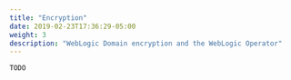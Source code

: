 ```yaml
---
title: "Encryption"
date: 2019-02-23T17:36:29-05:00
weight: 3
description: "WebLogic Domain encryption and the WebLogic Operator"
---
```


`TODO`
